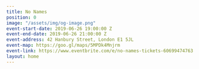 ```yaml
---
title: No Names
position: 0
image: "/assets/img/og-image.png"
event-start-date: 2019-06-26 19:00:00 Z
event-end-date: 2019-06-26 21:00:00 Z
event-address: 42 Hanbury Street, London E1 5JL
event-map: https://goo.gl/maps/5MPDk4Mnjrm
event-link: https://www.eventbrite.com/e/no-names-tickets-60699474763
layout: home
---
```


